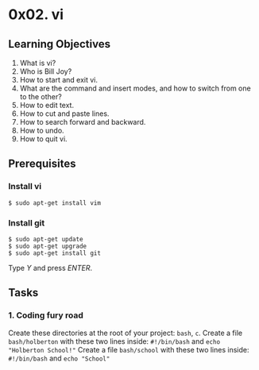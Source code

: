 # 0x02. vi

## Learning Objectives
1.  What is vi?
2.  Who is Bill Joy?
3.  How to start and exit vi.
4.  What are the command and insert modes, and how to switch from one to the other?
5.  How to edit text.
6.  How to cut and paste lines.
7.  How to search forward and backward.
8.  How to undo.
9.  How to quit vi.

## Prerequisites
### Install vi
```
$ sudo apt-get install vim  
```
### Install git
```
$ sudo apt-get update
$ sudo apt-get upgrade
$ sudo apt-get install git
```
Type *Y* and press *ENTER*.

## Tasks
### 1. Coding fury road
Create these directories at the root of your project: `bash`, `c`.
Create a file `bash/holberton` with these two lines inside: `#!/bin/bash` and `echo "Holberton School!"`
Create a file `bash/school` with these two lines inside: `#!/bin/bash` and `echo "School"`
